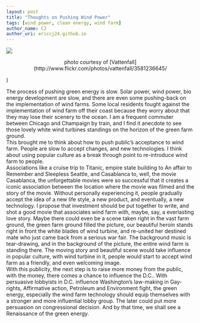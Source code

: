 ```yaml
---
layout: post
title: "Thoughts on Pushing Wind Power"
tags: [wind power, clean energy, wind farm]
author_name: CJ
author_uri: ericcj24.github.io
---
```


![](/images/posts/2013-08-08/windfarm.jpg)

<p align="center">
photo courtesy of
[Vattenfall](http://www.flickr.com/photos/vattenfall/3581236645/</p>)

The process of pushing green energy is slow. Solar power, wind power,
bio energy development are slow, and there are even some pushing-back on
the implementation of wind farms. Some local residents fought against
the implementation of wind farm off their coast because they worry about
that they may lose their scenery to the ocean. I am a frequent commuter
between Chicago and Champaign by train, and I find it anecdote to see
those lovely white wind turbines standings on the horizon of the green
farm ground.  
This brought me to think about how to push public’s acceptance to wind
farm. People are slow to accept changes, and new technologies. I think
about using popular culture as a break through point to re-introduce
wind farm to people.  
Associations like a cruise trip to Titanic, empire state building to An
affair to Remember and Sleepless Seattle, and Casablanca to, well, the
movie Casablanca, the unforgettable movies were so successful that it
creates a iconic association between the location where the movie was
filmed and the story of the movie. Without personally experiencing it,
people gradually accept the idea of a new life style, a new product, and
eventually, a new technology. I propose that investment should be put
together to write, and shot a good movie that associates wind farm with,
maybe, say, a everlasting love story. Maybe there could even be a scene
taken right in fhe vast farm ground, the green farm ground filled the
picture, our beautiful heroin stands right in front the white blades of
wind turbine, and re-united her destined mate who just came back from a
serious war fair. The background music is tear-drawing, and in the
background of the picture, the entire wind farm is standing there. The
moving story and beautiful scene would take influence in popular
culture, with wind turbine in it, people would start to accept wind farm
as a friendly, and even welcoming image.  
With this publicity, the next step is to raise more money from the
public, with the money, there comes a chance to influence the D.C.. With
persuasive lobbyists in D.C. influence Washington’s law-making in
Gay-rights, Affirmative action, Petroleum and Environment fight, the
green energy, especially the wind farm technology should equip
themselves with a stronger and more influential lobby group. The later
could put more persuasion on congressional decision. And by that time,
we shall see a Renaissance of the green energy.
